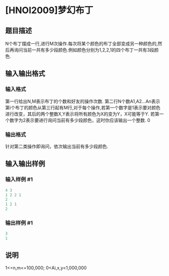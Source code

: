 # [HNOI2009]梦幻布丁

## 题目描述

N个布丁摆成一行,进行M次操作.每次将某个颜色的布丁全部变成另一种颜色的,然后再询问当前一共有多少段颜色.例如颜色分别为1,2,2,1的四个布丁一共有3段颜色.

## 输入输出格式

### 输入格式

第一行给出N,M表示布丁的个数和好友的操作次数. 第二行N个数A1,A2...An表示第i个布丁的颜色从第三行起有M行,对于每个操作,若第一个数字是1表示要对颜色进行改变，其后的两个整数X,Y表示将所有颜色为X的变为Y，X可能等于Y. 若第一个数字为2表示要进行询问当前有多少段颜色，这时你应该输出一个整数. 0

### 输出格式

针对第二类操作即询问，依次输出当前有多少段颜色.

## 输入输出样例

### 输入样例 #1

```cpp
4 3
1 2 2 1
2
1 2 1
2
```


### 输出样例 #1

```cpp
3
1
```


## 说明

1<=n,m<=100,000; 0<Ai,x,y<1,000,000 

